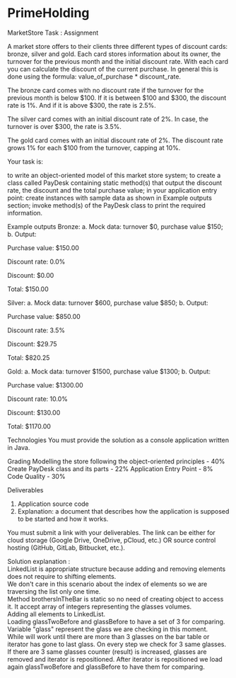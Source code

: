 # PrimeHolding
MarketStore
Task :
Assignment

A market store offers to their clients three different types of discount cards: bronze, silver and gold. Each card stores information about its owner, the turnover for the previous month and the initial discount rate. With each card you can calculate the discount of the current purchase. In general this is done using the formula: value_of_purchase * discount_rate.

The bronze card comes with no discount rate if the turnover for the previous month is below $100. If it is between $100 and $300, the discount rate is 1%. And if it is above $300, the rate is 2.5%.

The silver card comes with an initial discount rate of 2%. In case, the turnover is over $300, the rate is 3.5%.

The gold card comes with an initial discount rate of 2%. The discount rate grows 1% for each $100 from the turnover, capping at 10%.

Your task is:

to write an object-oriented model of this market store system;
to create a class called PayDesk containing static method(s) that output the discount rate, the discount and the total purchase value;
in your application entry point:
create instances with sample data as shown in Example outputs section;
invoke method(s) of the PayDesk class to print the required information.


Example outputs
Bronze:
a. Mock data: turnover $0, purchase value $150;
b. Output:

Purchase value: $150.00

Discount rate: 0.0%

Discount: $0.00

Total: $150.00

Silver:
a. Mock data: turnover $600, purchase value $850;
b. Output:

Purchase value: $850.00

Discount rate: 3.5%

Discount: $29.75

Total: $820.25

Gold:
a. Mock data: turnover $1500, purchase value $1300;
b. Output:

Purchase value: $1300.00

Discount rate: 10.0%

Discount: $130.00

Total: $1170.00


Technologies
You must provide the solution as a console application written in Java.

Grading
Modelling the store following the object-oriented principles - 40%
Create PayDesk class and its parts - 22%
Application Entry Point - 8%
Code Quality - 30%

Deliverables
1. Application source code 
2. Explanation: a document that describes how the application is supposed to be started and how it works.

You must submit a link with your deliverables. The link can be either for cloud storage (Google Drive, OneDrive, pCloud, etc.) OR source control hosting (GitHub, GitLab, Bitbucket, etc.).

Solution explanation :  
LinkedList is appropriate structure because adding and removing elements does not require to shifting elements.  
We don't care in this scenario about the index of elements so we are traversing the list only one time.  
Method brothersInTheBar is static so no need of creating object to access it. It accept array of integers representing the glasses volumes.  
Adding all elements to LinkedList.  
Loading glassTwoBefore and glassBefore to have a set of 3 for comparing. Variable "glass" represent the glass we are checking in this moment.  
While will work until there are more than 3 glasses on the bar table or iterator has gone to last glass. On every step we check for 3 same glasses. If there are 3 same glasses counter (result) is increased, glasses are removed and iterator is repositioned. After iterator is repositioned we load again glassTwoBefore and glassBefore to have them for comparing.  
